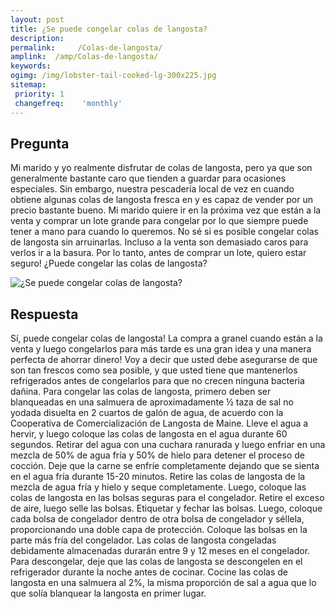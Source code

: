 ```yaml
---
layout: post
title: ¿Se puede congelar colas de langosta?  
description: 
permalink:     /Colas-de-langosta/
amplink:  /amp/Colas-de-langosta/
keywords: 
ogimg: /img/lobster-tail-cooked-lg-300x225.jpg
sitemap:
 priority: 1
 changefreq:    'monthly'
---
```




## Pregunta

Mi marido y yo realmente disfrutar de colas de langosta, pero ya que son generalmente bastante caro que tienden a guardar para ocasiones especiales. Sin embargo, nuestra pescadería local de vez en cuando obtiene algunas colas de langosta fresca en y es capaz de vender por un precio bastante bueno. Mi marido quiere ir en la próxima vez que están a la venta y comprar un lote grande para congelar por lo que siempre puede tener a mano para cuando lo queremos. No sé si es posible congelar colas de langosta sin arruinarlas. Incluso a la venta son demasiado caros para verlos ir a la basura. Por lo tanto, antes de comprar un lote, quiero estar seguro! ¿Puede congelar las colas de langosta?


![¿Se puede congelar colas de langosta?](https://sepuedecongelar.com/img/lobster-tail-cooked-lg-300x225.jpg "¿Se puede congelar colas de langosta?" )


## Respuesta

Sí, puede congelar colas de langosta! La compra a granel cuando están a la venta y luego congelarlos para más tarde es una gran idea y una manera perfecta de ahorrar dinero! Voy a decir que usted debe asegurarse de que son tan frescos como sea posible, y que usted tiene que mantenerlos refrigerados antes de congelarlos para que no crecen ninguna bacteria dañina.
Para congelar las colas de langosta, primero deben ser blanqueadas en una salmuera de aproximadamente ½ taza de sal no yodada disuelta en 2 cuartos de galón de agua, de acuerdo con la Cooperativa de Comercialización de Langosta de Maine. Lleve el agua a hervir, y luego coloque las colas de langosta en el agua durante 60 segundos. Retirar del agua con una cuchara ranurada y luego enfriar en una mezcla de 50% de agua fría y 50% de hielo para detener el proceso de cocción. Deje que la carne se enfríe completamente dejando que se sienta en el agua fría durante 15-20 minutos.
Retire las colas de langosta de la mezcla de agua fría y hielo y seque completamente. Luego, coloque las colas de langosta en las bolsas seguras para el congelador. Retire el exceso de aire, luego selle las bolsas. Etiquetar y fechar las bolsas. Luego, coloque cada bolsa de congelador dentro de otra bolsa de congelador y séllela, proporcionando una doble capa de protección. Coloque las bolsas en la parte más fría del congelador. Las colas de langosta congeladas debidamente almacenadas durarán entre 9 y 12 meses en el congelador. Para descongelar, deje que las colas de langosta se descongelen en el refrigerador durante la noche antes de cocinar. Cocine las colas de langosta en una salmuera al 2%, la misma proporción de sal a agua que lo que solía blanquear la langosta en primer lugar.
